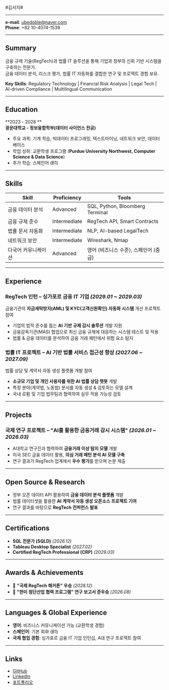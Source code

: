 #김서지#

---

**e-mail**: ubedoble@naver.com  
**Phone**: +82 10-4074-1539 

---

## Summary

금융 규제 기술(RegTech)과 법률 IT 솔루션을 통해 기업과 정부의 신뢰 기반 시스템을 구축하는 전문가.  
금융 데이터 분석, 리스크 평가, 법률 IT 자동화를 결합한 연구 및 프로젝트 경험 보유.  

**Key Skills**: Regulatory Technology | Financial Risk Analysis | Legal Tech | AI-driven Compliance | Multilingual Communication  

---

## Education

**2023 - 2028 **  
**광운대학교 - 정보융합학부(데이터 사이언스 전공)**  
- 주요 과목: 기계 학습, 빅데이터 프로그래밍, 텍스트마이닝, 네트워크 보안, 데이터베이스  
- 학업 성취: 교환학생 프로그램 (**Purdue University Northwest, Computer Science & Data Science**)  
- 추가 학습: 스페인어 (B1)  

---

## Skills

| Skill              | Proficiency  | Tools |
|-------------------|-------------|----------------------------|
| 금융 데이터 분석   | Advanced    | SQL, Python, Bloomberg Terminal |
| 금융 규제 준수     | Intermediate | RegTech API, Smart Contracts |
| 법률 문서 자동화   | Intermediate | NLP, AI-based LegalTech |
| 네트워크 보안      | Intermediate | Wireshark, Nmap |
| 다국어 커뮤니케이션 | Advanced    | 영어 (비즈니스 수준), 스페인어 (중급) |

---

## Experience

### **RegTech 인턴 – 싱가포르 금융 IT 기업** *(2029.01 ~ 2029.03)*  
금융기관의 **자금세탁방지(AML) 및 KYC(고객신원확인) 자동화 시스템** 개선 프로젝트 참여  
- 기업의 법적 준수를 돕는 **AI 기반 규제 감시 솔루션** 개발 지원  
- 금융감독기관(MAS) 협업으로 최신 금융 규제에 대응하는 시스템 테스트 및 적용  
- 법률 & 금융 데이터를 분석하여 금융 거래 패턴에서 위험 요소 탐지  

### **법률 IT 프로젝트 – AI 기반 법률 서비스 접근성 향상** *(2027.06 ~ 2027.09)*  
법률 상담 및 계약서 자동 생성 플랫폼 개발 참여  
- **소규모 기업 및 개인 사용자를 위한 AI 법률 상담 챗봇** 개발  
- 특정 분야(계약법, 노동법) 문서를 자동 생성 & 검토하는 모델 설계  
- 국내 로펌 및 기업 법무팀과 협력하여 실무 적용 가능성 검토  

---

## Projects

### **국제 연구 프로젝트 – "AI를 활용한 금융거래 감시 시스템"** *(2026.01 ~ 2026.03)*  
- A대학교 연구진과 협력하여 **금융거래 이상 탐지 모델** 개발  
- 미국 SEC 금융 데이터 활용, **의심 거래 패턴 분석 AI 모델 구축**  
- 연구 결과가 RegTech 업계에서 **우수 평가**를 받으며 논문 제출  

---

## Open Source & Research

- 정부 오픈 데이터 API 활용하여 **금융 데이터 분석 플랫폼** 개발  
- 법률 데이터셋을 활용한 **AI 계약서 자동 생성 오픈소스 프로젝트 기여**  
- 연구 결과를 바탕으로 **RegTech 컨퍼런스 발표**  

---

## Certifications

- **SQL 전문가 (SQLD)** *(2026.12)*  
- **Tableau Desktop Specialist** *(2027.02)*  
- **Certified RegTech Professional (CRP)** *(2029.03)*  

---

## Awards & Achievements

- 🥇 **"국제 RegTech 해커톤" 우승** *(2028.12)*  
- 🥈 **"한미 첨단산업 협력 프로그램" 연구 보고서 준우승** *(2026.08)*   

---

## Languages & Global Experience

- **영어**: 비즈니스 커뮤니케이션 가능 (교환학생 경험)  
- **스페인어**: 기본 회화 (B1)  
- **국제 협업 경험**: 싱가포르 금융 IT 기업 인턴십, A대 연구 프로젝트 참여  

---

## Links

- [GitHub](https://github.com/사용자)  
- [LinkedIn](https://linkedin.com/in/사용자)  
- [포트폴리오](https://사용자.com)   
